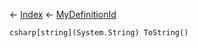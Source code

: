 ← [Index](Api-Index) ← [MyDefinitionId](VRage.Game.MyDefinitionId)

```csharp[string](System.String) ToString()```